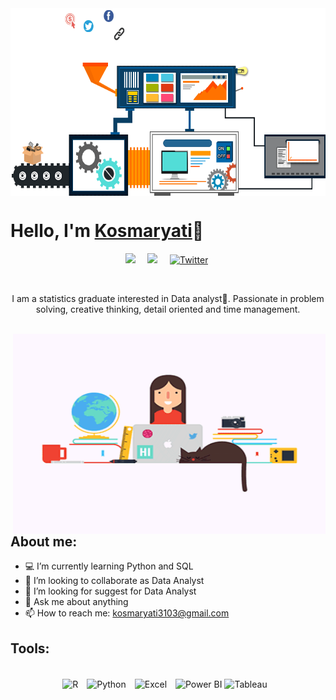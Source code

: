 <img align="center" alt="GIF" src="https://github.com/Kosmaryati13/Kosmaryati13/blob/main/Gif.gif?raw=true" width="900" height="300" />

<br>

# Hello, I'm [Kosmaryati](https://kosmaryati.wordpress.com/)👋

<p align="center">
<a href="https://www.linkedin.com/in/kosmaryati/"><img src="https://img.shields.io/badge/linkedin-%230077B5.svg?&style=for-the-badge&logo=linkedin&logoColor=white" /></a>&nbsp;&nbsp;&nbsp;&nbsp;
<a href="mailto:kosmaryati3103@gmail.com?subject=Olá%20Stefany"><img src="https://img.shields.io/badge/gmail-%23D14836.svg?&style=for-the-badge&logo=gmail&logoColor=white" /></a>&nbsp;&nbsp;&nbsp;&nbsp;
<a href="https://twitter.com/kosmaryati_313"><img src="https://img.shields.io/badge/Twitter-1DA1F2?style=for-the-badge&logo=twitter&logoColor=white" alt="Twitter" /></a>&nbsp;
</p>

<br>

<p align="center">I am a statistics graduate interested in Data analyst💙. Passionate in problem solving, creative thinking, detail oriented
and time management.</p>
<br>

<img align="right" alt="GIF" src="https://github.com/Kosmaryati13/Kosmaryati13/blob/main/Gif1.gif?raw=true" width="500" height="320" />

## About me:

- 💻 I’m currently learning Python and SQL
- 👯 I’m looking to collaborate as Data Analyst
- 🤔 I’m looking for suggest for Data Analyst
- 💬 Ask me about anything
- 📫 How to reach me: kosmaryati3103@gmail.com

## Tools:

<p align="center">
<br />
<img align="center" alt="R" width="30px" src="https://upload.wikimedia.org/wikipedia/commons/thumb/1/1b/R_logo.svg/640px-R_logo.svg.png?20100317150552" style="padding-right:10px;" />
<img align="center" alt="Python" width="30px" src="https://upload.wikimedia.org/wikipedia/commons/thumb/c/c3/Python-logo-notext.svg/110px-Python-logo-notext.svg.png?20100317150552" style="padding-right:10px;" />
<img align="center" alt="Excel" width="30px" src="https://is2-ssl.mzstatic.com/image/thumb/Purple126/v4/a8/fd/5a/a8fd5a84-c6f1-355f-3b9f-6e86598efaa3/XCEL.png/1200x630bb.png" style="padding-right:10px;" />
<img align="center" alt="Power BI" width="30px" src="https://powerbi.microsoft.com/pictures/application-logos/svg/powerbi.svg" style="padding-right:0px;" />
<img align="center" alt="Tableau" width="50px" src="https://logos-world.net/wp-content/uploads/2021/10/Tableau-Symbol.png" style="padding-right:10px;" />
</p>
<br />
